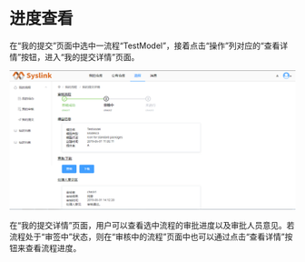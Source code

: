 # 进度查看

在“我的提交”页面中选中一流程“TestModel”，接着点击“操作”列对应的“查看详情”按钮，进入“我的提交详情”页面。

![&#x6211;&#x7684;&#x63D0;&#x4EA4;&#x8BE6;&#x60C5;](../../../.gitbook/assets/jin-du-cha-kan-1.png)

在“我的提交详情”页面，用户可以查看选中流程的审批进度以及审批人员意见。若流程处于“审签中”状态，则在“审核中的流程”页面中也可以通过点击“查看详情”按钮来查看流程进度。

